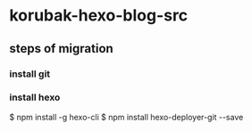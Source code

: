 # korubak-hexo-blog-src

## steps of migration

### install git

### install hexo
$ npm install -g hexo-cli
$ npm install hexo-deployer-git --save

